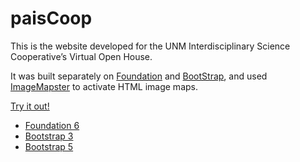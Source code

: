 # paisCoop

This is the website developed for the UNM Interdisciplinary Science Cooperative’s Virtual Open House.

It was built separately on [Foundation](https://get.foundation/index.html) and [BootStrap](https://getbootstrap.com/), and used [ImageMapster](https://jamietre.github.io/ImageMapster/) to activate HTML image maps.


[Try it out!](https://hfchen20.github.io/paisCoop/)


<ul>
  <li><a href="foundation6/index.html" target="_blank">Foundation 6<a></li>
  
  <li><a href="bootstrap3/index.html" target="_blank" >Bootstrap 3</a></li>
  
  <li><a href="bootstrap5/index.html" target="_blank" >Bootstrap 5</a></li>
<ul>


